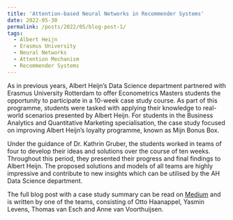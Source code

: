 ```yaml
---
title: 'Attention-based Neural Networks in Recommender Systems'
date: 2022-05-30
permalink: /posts/2022/05/blog-post-1/
tags:
  - Albert Heijn
  - Erasmus University
  - Neural Networks
  - Attention Mechanism
  - Recommender Systems
---
```


As in previous years, Albert Heijn’s Data Science department partnered with Erasmus University Rotterdam to offer Econometrics Masters students the opportunity to participate in a 10-week case study course. As part of this programme, students were tasked with applying their knowledge to real-world scenarios presented by Albert Heijn. For students in the Business Analytics and Quantitative Marketing specialisation, the case study focused on improving Albert Heijn’s loyalty programme, known as Mijn Bonus Box.

Under the guidance of Dr. Kathrin Gruber, the students worked in teams of four to develop their ideas and solutions over the course of ten weeks. Throughout this period, they presented their progress and final findings to Albert Heijn. The proposed solutions and models of all teams are highly impressive and contribute to new insights which can be utilised by the AH Data Science department.

The full blog post with a case study summary can be read on [Medium](https://blog.ah.technology/attention-based-neural-networks-in-recommender-systems-albert-heijn-erasmus-university-case-study-4de9dbb02e8e) and is written by one of the teams, consisting of Otto Haanappel, Yasmin Levens, Thomas van Esch and Anne van Voorthuijsen.



